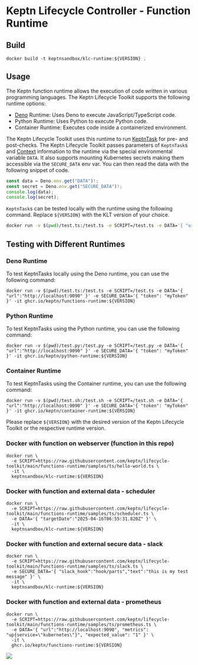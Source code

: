 # Keptn Lifecycle Controller - Function Runtime

## Build

```shell
docker build -t keptnsandbox/klc-runtime:${VERSION} .
```

## Usage

The Keptn function runtime allows the execution of code written in various programming languages. The Keptn Lifecycle Toolkit supports the following runtime options:

- [Deno](https://deno.land/) Runtime: Uses Deno to execute 
  JavaScript/TypeScript code.
- Python Runtime: Uses Python to execute Python code.
- Container Runtime: Executes code inside a containerized 
  environment.

The Keptn Lifecycle Toolkit uses this runtime to run [KeptnTask](https://lifecycle.keptn.sh/docs/tasks/write-tasks/)
for pre- and post-checks.
The Keptn Lifecycle Toolkit passes parameters of `KeptnTask`s and
[Context](https://lifecycle.keptn.sh/docs/concepts/tasks/#context) information
to the runtime via the special environmental variable `DATA`.
It also supports mounting Kubernetes secrets making them accessible via the `SECURE_DATA` env var.
You can then read the data with the following snippet of code.

```js
const data = Deno.env.get("DATA")!;
const secret = Deno.env.get("SECURE_DATA")!;
console.log(data);
console.log(secret);
```

`KeptnTask`s can be tested locally with the runtime using the following command.
Replace `${VERSION}` with the KLT version of your choice.

```sh
docker run -v $(pwd)/test.ts:/test.ts -e SCRIPT=/test.ts -e DATA='{ "url":"http://localhost:9090" }' -e SECURE_DATA='{ "token": "myToken"}' -it ghcr.io/keptn/functions-runtime:${VERSION}
```
## Testing with Different Runtimes

### Deno Runtime

To test KeptnTasks locally using the Deno runtime, you can use the following command:

```shell
docker run -v $(pwd)/test.ts:/test.ts -e SCRIPT=/test.ts -e DATA='{ "url":"http://localhost:9090" }' -e SECURE_DATA='{ "token": "myToken" }' -it ghcr.io/keptn/functions-runtime:${VERSION}
```

### Python Runtime

To test KeptnTasks using the Python runtime, you can use the following command:

```shell
docker run -v $(pwd)/test.py:/test.py -e SCRIPT=/test.py -e DATA='{ "url":"http://localhost:9090" }' -e SECURE_DATA='{ "token": "myToken" }' -it ghcr.io/keptn/python-runtime:${VERSION}
```

### Container Runtime

To test KeptnTasks using the Container runtime, you can use the following command:

```shell
docker run -v $(pwd)/test.sh:/test.sh -e SCRIPT=/test.sh -e DATA='{ "url":"http://localhost:9090" }' -e SECURE_DATA='{ "token": "myToken" }' -it ghcr.io/keptn/container-runtime:${VERSION}
```

Please replace `${VERSION}` with the desired version of the Keptn Lifecycle Toolkit or the respective runtime version.

### Docker with function on webserver (function in this repo)

```shell
docker run \
  -e SCRIPT=https://raw.githubusercontent.com/keptn/lifecycle-toolkit/main/functions-runtime/samples/ts/hello-world.ts \
  -it \
  keptnsandbox/klc-runtime:${VERSION}
```

### Docker with function and external data - scheduler

```shell
docker run \
  -e SCRIPT=https://raw.githubusercontent.com/keptn/lifecycle-toolkit/main/functions-runtime/samples/ts/scheduler.ts \
  -e DATA='{ "targetDate":"2025-04-16T06:55:31.820Z" }' \
  -it \
  keptnsandbox/klc-runtime:${VERSION}
```

### Docker with function and external secure data - slack

```shell
docker run \
  -e SCRIPT=https://raw.githubusercontent.com/keptn/lifecycle-toolkit/main/functions-runtime/samples/ts/slack.ts \
  -e SECURE_DATA='{ "slack_hook":"hook/parts","text":"this is my test message" }' \
  -it \
  keptnsandbox/klc-runtime:${VERSION}
```

### Docker with function and external data - prometheus

```shell
docker run \
  -e SCRIPT=https://raw.githubusercontent.com/keptn/lifecycle-toolkit/main/functions-runtime/samples/ts/prometheus.ts \
  -e DATA='{ "url":"http://localhost:9090", "metrics": "up{service=\"kubernetes\"}", "expected_value": "1" }' \
  -it \
  ghcr.io/keptn/functions-runtime:${VERSION}
```

<!-- markdownlint-disable-next-line MD033 MD013 -->
<img referrerpolicy="no-referrer-when-downgrade" src="https://static.scarf.sh/a.png?x-pxid=858843d8-8da2-4ce5-a325-e5321c770a78" />
